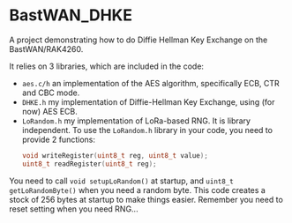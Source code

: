# BastWAN_DHKE

A project demonstrating how to do Diffie Hellman Key Exchange on the BastWAN/RAK4260.

It relies on 3 libraries, which are included in the code:

* `aes.c/h` an implementation of the AES algorithm, specifically ECB, CTR and CBC mode.
* `DHKE.h` my implementation of Diffie-Hellman Key Exchange, using (for now) AES ECB.
* `LoRandom.h` my implementation of LoRa-based RNG. It is library independent.
  To use the `LoRandom.h` library in your code, you need to provide 2 functions:
  ```c
  void writeRegister(uint8_t reg, uint8_t value);
  uint8_t readRegister(uint8_t reg);
  ```
You need to call `void setupLoRandom()` at startup, and `uint8_t getLoRandomByte()` when you need a random byte. This code creates a stock of 256 bytes at startup to make things easier. Remember you need to reset setting when you need RNG...
